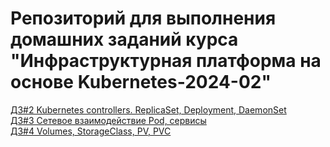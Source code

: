 # Репозиторий для выполнения домашних заданий курса "Инфраструктурная платформа на основе Kubernetes-2024-02" 

[ДЗ#2 Kubernetes controllers. ReplicaSet, Deployment, DaemonSet](kubernetes-controllers/README.md)  
[ДЗ#3 Сетевое взаимодействие Pod, сервисы](kubernetes-networks/README.md)  
[ДЗ#4 Volumes, StorageClass, PV, PVC](kubernetes-volumes/README.md)  
